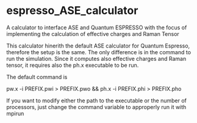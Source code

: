# espresso_ASE_calculator
A calculator to interface ASE and Quantum ESPRESSO 
with the focus of implementing 
the calculation of effective charges and Raman Tensor

This calculator hinerith the default ASE calculator 
for Quantum Espresso, therefore the setup is the same.
The only difference is in the command to run the simulation.
Since it computes also effective charges and Raman tensor,
it requires also the ph.x executable to be run.

The default command is

pw.x -i PREFIX.pwi > PREFIX.pwo && ph.x -i PREFIX.phi > PREFIX.pho

If you want to modify either the path to the executable or the number of processors,
just change the command variable to approperly run it with mpirun

